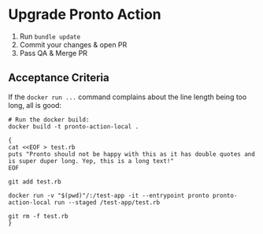 # Upgrade Pronto Action

1. Run `bundle update`
2. Commit your changes & open PR
3. Pass QA & Merge PR

## Acceptance Criteria

If the `docker run ...` command complains about the line length being too long, all is good:

```shell
# Run the docker build:
docker build -t pronto-action-local .

{
cat <<EOF > test.rb
puts "Pronto should not be happy with this as it has double quotes and is super duper long. Yep, this is a long text!"
EOF

git add test.rb

docker run -v "$(pwd)"/:/test-app -it --entrypoint pronto pronto-action-local run --staged /test-app/test.rb

git rm -f test.rb
}
```
